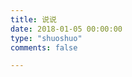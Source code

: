 ```yaml
---
title: 说说
date: 2018-01-05 00:00:00
type: "shuoshuo"
comments: false

---
```


<script type="text/javascript" src="https://unpkg.com/artitalk"></script>
<div id="artitalk_main"></div>
<script>
    new Artitalk({
        appId: 'HHeh4UGJzUQXXKP8RCwGoHjn-MdYXbMMI',
        appKey: '8IQMWUUJq5m2mB40ADNcJsRE',
        pageSize: 10,
        shuoPla: '开始写说说了...',
        atEmoji: {
            heilian:'https://cdn.jsdelivr.net/gh/DSzhongweizi/Resources/img/emoji/20200923025144.jpg',
            teachwritecode:'https://cdn.jsdelivr.net/gh/DSzhongweizi/Resources/img/emoji/20200923025917.jpg',
            naokuoteng:'https://cdn.jsdelivr.net/gh/DSzhongweizi/Resources/img/emoji/20200923030216.png',
            chigua:'https://cdn.jsdelivr.net/gh/DSzhongweizi/Resources/img/emoji/20200923030440.jpg',
            gaoshi:'https://cdn.jsdelivr.net/gh/DSzhongweizi/Resources/img/emoji/20200923030517.gif',
            buganzhisheng:'https://cdn.jsdelivr.net/gh/DSzhongweizi/Resources/img/emoji/20200923030745.jpg',
            yishiyusai:'https://cdn.jsdelivr.net/gh/DSzhongweizi/Resources/img/emoji/20200923030819.jpg',
            beizhexuexi:'https://cdn.jsdelivr.net/gh/DSzhongweizi/Resources/img/emoji/20200923030919.jpg',
            chijing:'https://cdn.jsdelivr.net/gh/DSzhongweizi/Resources/img/emoji/20200923030943.jpg',
            touleng:'https://cdn.jsdelivr.net/gh/DSzhongweizi/Resources/img/emoji/20200923031001.jpg',
            foxi:'https://cdn.jsdelivr.net/gh/DSzhongweizi/Resources/img/emoji/20200923031144.gif',
            chaiquanxiao:'https://cdn.jsdelivr.net/gh/DSzhongweizi/Resources/img/emoji/20200923031203.gif',
            haoxuesheng:'https://cdn.jsdelivr.net/gh/DSzhongweizi/Resources/img/emoji/20200923031255.gif',
            tiaoda:'https://cdn.jsdelivr.net/gh/DSzhongweizi/Resources/img/emoji/20200923031324.jpg',
            bengda:'https://cdn.jsdelivr.net/gh/DSzhongweizi/Resources/img/emoji/20200923031344.gif',
            tututu:'https://cdn.jsdelivr.net/gh/DSzhongweizi/Resources/img/emoji/20200923031403.gif',
            ye:'https://cdn.jsdelivr.net/gh/DSzhongweizi/Resources/img/emoji/20200923031419.jpg',
            jingjue:'https://cdn.jsdelivr.net/gh/DSzhongweizi/Resources/img/emoji/20200923031433.jpg',
            wenhao:'https://cdn.jsdelivr.net/gh/DSzhongweizi/Resources/img/emoji/20200923031455.jpg',
            wohaolaji:'https://cdn.jsdelivr.net/gh/DSzhongweizi/Resources/img/emoji/20200923031512.jpg',
            xiete:'https://cdn.jsdelivr.net/gh/DSzhongweizi/Resources/img/emoji/20200923031532.jpg',
            tuxue:'https://cdn.jsdelivr.net/gh/DSzhongweizi/Resources/img/emoji/20200923031544.jpg',
            xianyu:'https://cdn.jsdelivr.net/gh/DSzhongweizi/Resources/img/emoji/20200923031600.jpg',
            youqu:'https://cdn.jsdelivr.net/gh/DSzhongweizi/Resources/img/emoji/20200923031616.png',
            tuiyanjiaomo:'https://cdn.jsdelivr.net/gh/DSzhongweizi/Resources/img/emoji/20200923031628.jpg',
            wuzuichouqi:'https://cdn.jsdelivr.net/gh/DSzhongweizi/Resources/img/emoji/20200923031648.jpg',
            xiaonanguo:'https://cdn.jsdelivr.net/gh/DSzhongweizi/Resources/img/emoji/20200923031710.jpg',
            foudingsanliang:'https://cdn.jsdelivr.net/gh/DSzhongweizi/Resources/img/emoji/20200923031728.png',
            caideanxiang:'https://cdn.jsdelivr.net/gh/DSzhongweizi/Resources/img/emoji/20200923031755.gif',
            bugouyanxiao:'https://cdn.jsdelivr.net/gh/DSzhongweizi/Resources/img/emoji/20200923031814.jpg',
            qiaocui:'https://cdn.jsdelivr.net/gh/DSzhongweizi/Resources/img/emoji/20200923031828.jpg',
            gaxiao:'https://cdn.jsdelivr.net/gh/DSzhongweizi/Resources/img/emoji/20200923031850.gif',
        },  
    })
</script>